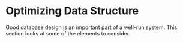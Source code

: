 
# Optimizing Data Structure

Good database design is an important part of a well-run system. This section looks at some of the elements to consider.

